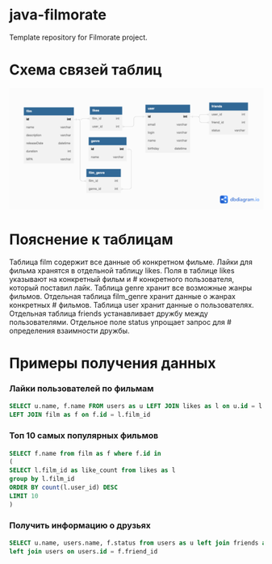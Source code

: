 # java-filmorate
Template repository for Filmorate project.
# Схема связей таблиц
![схема](схема.png)

# Пояснение к таблицам
Таблица film содержит все данные об конкретном фильме. Лайки для фильма хранятся в отдельной таблицу likes. Поля в таблице likes указывают на конкретный фильм и # конкретного пользователя, который поставил лайк. Таблица genre хранит все возможные жанры фильмов. Отдельная таблица film_genre хранит данные о жанрах конкретных # фильмов.
Таблица user хранит данные о пользователях. Отдельная таблица friends устанавливает дружбу между пользователями. Отдельное поле status упрощает запрос для # определения взаимности дружбы. 

# Примеры получения данных

### Лайки пользователей по фильмам
``` sql
SELECT u.name, f.name FROM users as u LEFT JOIN likes as l on u.id = l.user_id
LEFT JOIN film as f on f.id = l.film_id
 ```  

### Топ 10 самых популярных фильмов
``` sql
SELECT f.name from film as f where f.id in
(
SELECT l.film_id as like_count from likes as l
group by l.film_id
ORDER BY count(l.user_id) DESC 
LIMIT 10
)
 ```     

### Получить информацию о друзьях
``` sql
SELECT u.name, users.name, f.status from users as u left join friends as f on u.id = f.user_id
left join users on users.id = f.friend_id
 ```     
